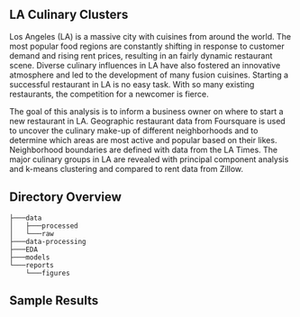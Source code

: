 ## LA Culinary Clusters

Los Angeles (LA) is a massive city with cuisines from around the world. The most popular food regions are constantly shifting in response 
to customer demand and rising rent prices, resulting in an fairly dynamic restaurant scene. Diverse culinary influences in LA have also 
fostered an innovative atmosphere and led to the development of many fusion cuisines. Starting a successful restaurant in LA is no easy task.
With so many existing restaurants, the competition for a newcomer is fierce. 

The goal of this analysis is to inform a business owner on where to start a new restaurant in LA. Geographic restaurant data from 
Foursquare is used to uncover the culinary make-up of different neighborhoods and to determine which areas are most active and popular 
based on their likes. Neighborhood boundaries are defined with data from the LA Times. The major culinary groups in LA are revealed with 
principal component analysis and k-means clustering and compared to rent data from Zillow.

## Directory Overview

```
├───data
│   ├───processed
│   └───raw
├───data-processing
├───EDA
├───models
└───reports
    └───figures
```

## Sample Results

